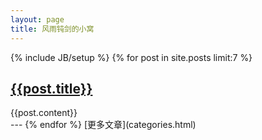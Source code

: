 ```yaml
---
layout: page
title: 风雨钝剑的小窝
---
```

{% include JB/setup %}
{% for post in site.posts limit:7 %}
<h2><a class="post_title" href="{{post.url}}">{{post.title}}</a></h2>
<div class="post-content">{{post.content}}</div>
---
{% endfor %} 
[更多文章](categories.html)
